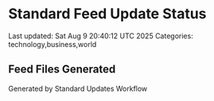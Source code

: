 # Standard Feed Update Status
Last updated: Sat Aug  9 20:40:12 UTC 2025
Categories: technology,business,world

## Feed Files Generated

Generated by Standard Updates Workflow
